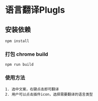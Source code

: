 <!--
 * @Descripttion: 
 * @version: 
 * @Author: peng
 * @Date: 2021-05-24 14:59:12
 * @LastEditors: peng
 * @LastEditTime: 2021-05-24 15:34:31
-->
# 语言翻译Plugls

## 安装依赖
```
npm install
```

### 打包 chrome build
```
npm run build
```

### 使用方法
```
1. 选中文案，右键点击即可翻译
2. 用户可以点击插件icon，选择需要翻译的语言类型
```

